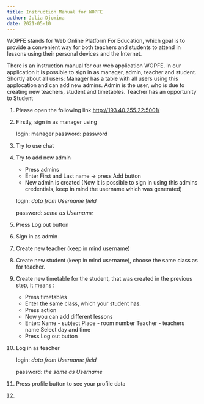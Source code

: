 ```yaml
---
title: Instruction Manual for WOPFE
author: Julia Djomina
date: 2021-05-10
---
```


WOPFE stands for Web Online Platform For Education, which goal is to provide a convenient way
for both teachers and students to attend in lessons using their personal devices and the Internet.

There is an instruction manual for our web application WOPFE. In our application it is possible to sign in as manager, 
admin, teacher and student.
Shortly about all users:
Manager has a table with all users using this applocation and can add new admins. 
Admin is the user, who is due to creating new teachers, student and timetables. 
Teacher has an opportunity to 
Student 

1. Please open the following link http://193.40.255.22:5001/
2. Firstly, sign in as manager using 


    login: manager
    password: password


3. Try to use chat
4. Try to add new admin 
    - Press admins
    - Enter First and Last name -> press Add  button
    - New admin is created (Now it is possible to sign in using this admins credentials, keep in mind the username which was generated)

    login: _data from Username field_

    password: _same as Username_
5. Press Log out button
6. Sign in as admin 
7. Create new teacher (keep in mind username)
8. Create new student (keep in mind username), choose the same class as for teacher.
9. Create new timetable for the student, that was created in the previous step, it means :
    - Press timetables
    - Enter the same class, which your student has. 
    - Press action
    - Now you can add different lessons
    - Enter:
        Name - subject
        Place - room number
        Teacher - teachers name
        Select day and time
    - Press Log out button
10. Log in as teacher

    login: _data from Username field_

    password: _the same as Username_

11. Press profile button to see your profile data
12. 

    




